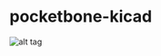 # pocketbone-kicad
![alt tag](https://raw.githubusercontent.com/mwelling/pocketbone-kicad/master/pocketbone-kicad.png)
